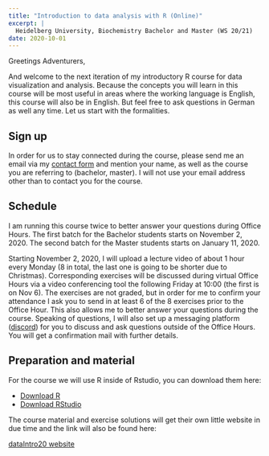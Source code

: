 ```yaml
---
title: "Introduction to data analysis with R (Online)"
excerpt: |
  Heidelberg University, Biochemistry Bachelor and Master (WS 20/21)
date: 2020-10-01
---
```


Greetings Adventurers,

And welcome to the next iteration of my introductory
R course for data visualization and analysis.
Because the concepts you will learn in this course
will be most useful in areas where the working language
is English, this course will also be in English.
But feel free to ask questions in German as well any time.
Let us start with the formalities.

## Sign up

In order for us to stay connected during the course, please
send me an email via my [contact form](../../contact.html) and mention
your name, as well as the course you are referring to (bachelor,
master).
I will not use your email address other than to contact you for
the course.

## Schedule

I am running this course twice to better answer
your questions during Office Hours.
The first batch for the Bachelor students starts
on November 2, 2020.
The second batch for the Master students starts
on January 11, 2020.

Starting November 2, 2020, I will upload a lecture video of about 1 hour
every Monday (8 in total, the last one is going to be shorter due to Christmas).
Corresponding exercises will be discussed during virtual Office Hours
via a video conferencing tool the following Friday at 10:00 (the first is on Nov 6).
The exercises are not graded, but in order for me to confirm your
attendance I ask you to send in at least 6 of the 8 exercises prior
to the Office Hour.
This also allows me to better answer your questions
during the course.
Speaking of questions, I
will also set up a messaging platform ([discord](https://discord.com/))
for you to discuss and ask
questions outside of the Office Hours.
You will get a confirmation mail with further details.

## Preparation and material

For the course we will use R inside of Rstudio,
you can download them here:

- [Download R](https://cran.uni-muenster.de/)
- [Download RStudio](https://www.rstudio.com/products/rstudio/download/#download)

The course material and exercise solutions will get
their own little website in due time and the link
will also be found here:

[dataIntro20 website](https://jmbuhr.de/dataIntro20/)
